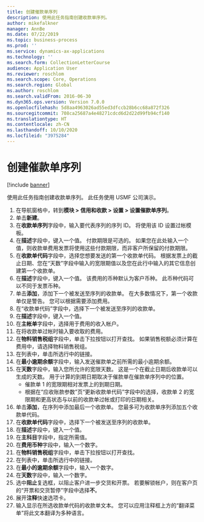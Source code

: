 ```yaml
---
title: 创建催款单序列
description: 使用此任务指南创建收款单序列。
author: mikefalkner
manager: AnnBe
ms.date: 07/22/2019
ms.topic: business-process
ms.prod: ''
ms.service: dynamics-ax-applications
ms.technology: ''
ms.search.form: CollectionLetterCourse
audience: Application User
ms.reviewer: roschlom
ms.search.scope: Core, Operations
ms.search.region: Global
ms.author: roschlom
ms.search.validFrom: 2016-06-30
ms.dyn365.ops.version: Version 7.0.0
ms.openlocfilehash: 5d8aa4963026ad55ed3dfccb28b6cc68a872f326
ms.sourcegitcommit: 708ca25687a4e48271cdcd6d2d22d99fb94cf140
ms.translationtype: HT
ms.contentlocale: zh-CN
ms.lasthandoff: 10/10/2020
ms.locfileid: "3975284"
---
```

# <a name="create-a-collection-letter-sequence"></a>创建催款单序列

[!include [banner](../../includes/banner.md)]

使用此任务指南创建收款单序列。 此任务使用 USMF 公司演示。

1. 在导航窗格中，转到**模块 > 信用和收款 > 设置 > 设置催款单序列**。
2. 单击**新建**。
3. 在**收款单序列**字段中，输入要代表序列的序列 ID。 将使用该 ID 设置过帐模板。
4. 在**描述**字段中，键入一个值。  付款期限是可选的。 如果您在此处输入一个值，则收款单费用发票将使用这些付款期限，而非客户所保留的付款期限。  
5. 在**收款单代码**字段中，选择您想要发送的第一个收款单代码。 根据发票上的截止日期、您在“天数”字段中输入的宽限期值以及您在此行中输入的其它信息创建第一个收款单。  
6. 在**描述**字段中，键入一个值。 该费用的币种默认为客户币种。 此币种代码可以不同于发票币种。  
7. 单击**添加**，添加下一个被发送至序列的收款单。 在大多数情况下，第一个收款单仅是警告。 您可以根据需要添加费用。  
8. 在“收款单代码”字段中，选择下一个被发送至序列的收款单。
9. 在**描述**字段中，键入一个值。
10. 在**主帐单**字段中，选择用于费用的收入帐户。
11. 在将收款单过帐时输入要收取的费用。
12. 在**物料销售税组**字段中，单击下拉按钮以打开查找。 如果销售税额必须计算在费用中，请选择物料销售税组。  
13. 在列表中，单击所选行中的链接。
14. 在**最小逾期余额**字段中，输入发送催款单之前所需的最小逾期余额。
15. 在**天数**字段中，输入您所允许的宽限天数。 这是一个在截止日期后收款单可以生成的天数。 用于计算的到期日期取决于催款单在催款单序列中的位置。
    - 催款单 1 的宽限期相对发票上的到期日期。
    - 根据在“应收账款参数”页“更新收款单代码”字段中的选择，收款单 2 的宽限期和更高状态与以前的收款单过帐或打印的日期相关。  
16. 单击**添加**，在序列中添加最后一个收款单。 您最多可为收款单序列添加五个收款单代码。  
17. 在**收款单代码**字段中，选择下一个被发送至序列的收款单。
18. 在**描述**字段中，键入一个值。
19. 在**主科目**字段中，指定所需值。
20. 在**费用币种**字段中，输入一个数字。
21. 在**物料销售税组**字段中，单击下拉按钮以打开查找。
22. 在列表中，单击所选行中的链接。
23. 在**最小的逾期余额**字段中，输入一个数字。
24. 在**天数**字段中，输入一个数字。
25. 选中**阻止**复选框，以阻止客户进一步交货和开票。 若要解锁帐户，则在客户页的“开票和交货暂停”字段中选择**不**。  
26. 展开**注释**快速选项卡。
27. 输入显示在所选收款单代码的收款单文本。 您可以应用注释框上方的“翻译菜单”将此文本翻译为多种语言。  

